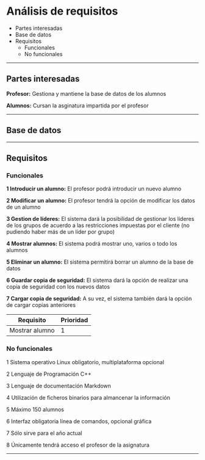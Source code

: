 # Análisis de requisitos

* Partes interesadas
* Base de datos
* Requisitos
  * Funcionales
  * No funcionales

***


## Partes interesadas

**Profesor:** Gestiona y mantiene la base de datos de los alumnos

**Alumnos:** Cursan la asginatura impartida por el profesor

***




## Base de datos



***



## Requisitos

### Funcionales

  **1 Introducir un alumno:** El profesor podrá introducir un nuevo alumno
  
  **2 Modificar un alumno:** El profesor tendrá la opción de modificar los datos de un alumno
 
  **3 Gestion de líderes:** El sistema dará la posibilidad de gestionar los líderes de los grupos de acuerdo a las restricciones impuestas por el cliente (no pudiendo haber más de un líder por grupo)
  
  **4 Mostrar alumnos:** El sistema podrá mostrar uno, varios o todo los alumnos
  
  **5 Eliminar un alumno:** El sistema permitirá borrar un alumno de la base de datos
  
  **6 Guardar copia de seguridad:** El sistema dará la opción de realizar una copia de seguridad con los nuevos datos
  
  **7 Cargar copia de seguridad:** A su vez, el sistema también dará la opción de cargar copias anteriores
  
 Requisito | Prioridad
 --|--
 Mostrar alumno | 1
  
  
  
  
### No funcionales

  1 Sistema operativo Linux obligatorio, multiplataforma opcional
  
  2 Lenguaje de Programación C++
  
  3 Lenguaje de documentación Markdown
  
  4 Utilización de ficheros binarios para almancenar la información
  
  5 Máximo 150 alumnos
  
  6 Interfaz obligatoria línea de comandos, opcional gráfica
  
  7 Sólo sirve para el año actual
  
  8 Únicamente tendrá acceso el profesor de la asignatura
  



***


